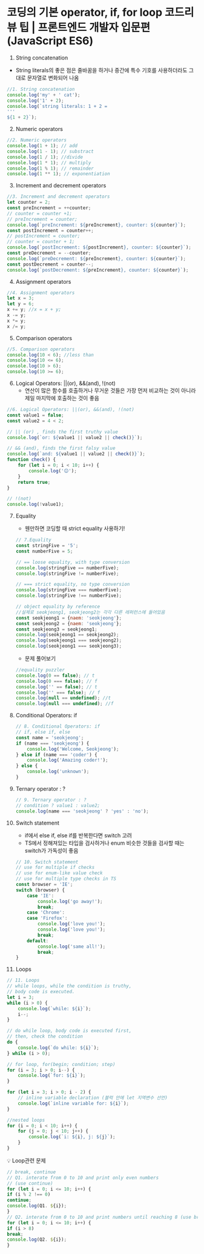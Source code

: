 # 코딩의 기본 operator, if, for loop 코드리뷰 팁 | 프론트엔드 개발자 입문편 (JavaScript ES6)

 1. String concatenation

- String literals의 좋은 점은 줄바꿈을 하거나 중간에 특수 기호를 사용하더라도 그대로 문자열로 변화되어 나옴

```jsx
//1. String concatenation
console.log('my' + ' cat');
console.log('1' + 2);
console.log(`string literals: 1 + 2 = 
'''
${1 + 2}`);
```

2. Numeric operators

```jsx
//2. Numeric operators
console.log(1 + 1); // add 
console.log(1 - 1); // substract
console.log(1 / 1); //divide
console.log(1 * 1); // multiply
console.log(1 % 1); // remainder
console.log(1 ** 1); // exponentiation
```

3. Increment and decrement operators

```jsx
//3. Increment and decrement operators
let counter = 2;
const preIncrement = ++counter;
// counter = counter +1;
// preIncrement = counter;
console.log(`preIncrement: ${preIncrement}, counter: ${counter}`);
const postIncrement = counter++;
// postIncrement = counter;
// counter = counter + 1;
console.log(`postIncrement: ${postIncrement}, counter: ${counter}`);
const preDecrement = --counter;
console.log(`preDecrement: ${preIncrement}, counter: ${counter}`);
const postDecrement = counter--;
console.log(`postDecrement: ${preIncrement}, counter: ${counter}`);
```

4. Assignment operators

```jsx
//4. Assignment operators
let x = 3;
let y = 6;
x += y; //x = x + y;
x -= y;
x *= y;
x /= y;
```

5. Comparison operators

```jsx
//5. Comparison operators
console.log(10 < 6); //less than
console.log(10 <= 6);
console.log(10 > 6);
console.log(10 >= 6);
```

6. Logical Operators: ||(or), &&(and), !(not)
    - 연산이 많은 함수를 호출하거나 무거운 것들은 가장 먼저 비교하는 것이 아니라 제일 마지막에 호출하는 것이 좋음

```jsx
//6. Logical Operators: ||(or), &&(and), !(not)
const value1 = false;
const value2 = 4 < 2;

// || (or) , finds the first truthy value
console.log(`or: ${value1 || value2 || check()}`);

// && (and), finds the first falsy value
console.log(`and: ${value1 || value2 || check()}`);
function check() {
    for (let i = 0; i < 10; i++) {
        console.log('😊');
    }
    return true;
}

// !(not)
console.log(!value1);
```

7. Equality
    - 웬만하면 코딩할 때 strict equality 사용하기!
    
    ```jsx
    // 7.Equality
    const stringFive = '5';
    const numberFive = 5;
    
    // == loose equality, with type conversion
    console.log(stringFive == numberFive);
    console.log(stringFive != numberFive);
    
    // === strict equality, no type conversion
    console.log(stringFive === numberFive);
    console.log(stringFive !== numberFive);
    
    // object equality by reference
    //실제로 seokjeong1, seokjeong2는 각각 다른 레퍼런스에 들어있음
    const seokjeong1 = {naem: 'seokjeong'};
    const seokjeong2 = {naem: 'seokjeong'};
    const seokjeong3 = seokjeong1;
    console.log(seokjeong1 == seokjeong2);
    console.log(seokjeong1 === seokjeong2);
    console.log(seokjeong1 === seokjeong3);
    ```
    
    - 문제 풀어보기
    
    ```jsx
    //equality puzzler
    console.log(0 == false); // t
    console.log(0 === false); // f
    console.log('' == false); // t
    console.log('' === false); // f
    console.log(null == undefined); //t
    console.log(null === undefined); //f
    ```
    
8. Conditional Operators: if
    
    ```jsx
    // 8. Conditional Operators: if
    // if, else if, else
    const name = 'seokjeong';
    if (name === 'seokjeong') {
        console.log('Welcome, Seokjeong');
    } else if (name === 'coder') {
        console.log('Amazing coder!');
    } else {
        console.log('unknown');
    }
    ```
    
9. Ternary operator : ?
    
    ```jsx
    // 9. Ternary operator : ?
    // condition ? value1 : value2;
    console.log(name === 'seokjeong' ? 'yes' : 'no');
    ```
    
10. Switch statement
    - if에서 else if, else if를 반복한다면 switch 고려
    - TS에서 정해져있는 타입을 검사하거나 enum 비슷한 것들을 검사할 때는 switch가 가독성이 좋음
    
    ```jsx
    // 10. Switch statement
    // use for multiple if checks
    // use for enum-like value check
    // use for multiple type checks in TS
    const browser = 'IE';
    switch (browser) {
        case 'IE':
            console.log('go away!');
            break;
        case 'Chrome':
        case 'Firefox':
            console.log('love you!');
            console.log('love you!');
            break;
        default:
            console.log('same all!');
            break;
    }
    ```
    
11. Loops

```jsx
// 11. Loops
// while loops, while the condition is truthy,
// body code is executed.
let i = 3;
while (i > 0) {
    console.log(`while: ${i}`);
    i--;
}

// do while loop, body code is executed first,
// then, check the condition
do {
    console.log(`do while: ${i}`);
} while (i > 0);

// for loop, for(begin; condition; step)
for (i = 3; i > 0; i--) {
    console.log(`for: ${i}`);
}

for (let i = 3; i > 0; i - 2) {
    // inline variable declaration (블럭 안에 let 지역변수 선언)
    console.log(`inline variable for: ${i}`);
}

//nested loops
for (i = 0; i < 10; i++) {
    for (j = 0; j < 10; j++) {
        console.log(`i: ${i}, j: ${j}`);
    }
}
```

<aside>
💡 Loop관련 문제

</aside>

```jsx
// break, continue
// Q1. interate from 0 to 10 and print only even numbers
// (use continue)
for (let i = 0; i <= 10; i++) {
if (i % 2 !== 0)
continue;
console.log(Q1. ${i});
}
// Q2. interate from 0 to 10 and print numbers until reaching 8 (use break)
for (let i = 0; i <= 10; i++) {
if (i > 8)
break;
console.log(Q2. ${i});
}
```
